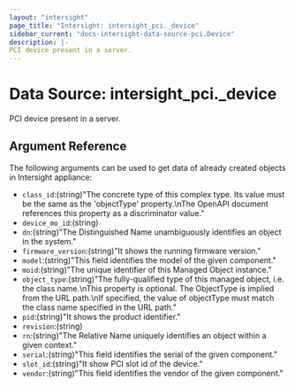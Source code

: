 ```yaml
---
layout: "intersight"
page_title: "Intersight: intersight_pci._device"
sidebar_current: "docs-intersight-data-source-pci.Device"
description: |-
PCI device present in a server.
---
```


# Data Source: intersight_pci._device
PCI device present in a server.
## Argument Reference
The following arguments can be used to get data of already created objects in Intersight appliance:
* `class_id`:(string)"The concrete type of this complex type. Its value must be the same as the 'objectType' property.\nThe OpenAPI document references this property as a discriminator value."
* `device_mo_id`:(string)
* `dn`:(string)"The Distinguished Name unambiguously identifies an object in the system."
* `firmware_version`:(string)"It shows the running firmware version."
* `model`:(string)"This field identifies the model of the given component."
* `moid`:(string)"The unique identifier of this Managed Object instance."
* `object_type`:(string)"The fully-qualified type of this managed object, i.e. the class name.\nThis property is optional. The ObjectType is implied from the URL path.\nIf specified, the value of objectType must match the class name specified in the URL path."
* `pid`:(string)"It shows the product identifier."
* `revision`:(string)
* `rn`:(string)"The Relative Name uniquely identifies an object within a given context."
* `serial`:(string)"This field identifies the serial of the given component."
* `slot_id`:(string)"It show PCI slot id of the device."
* `vendor`:(string)"This field identifies the vendor of the given component."
